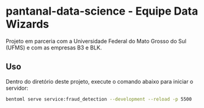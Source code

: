 # pantanal-data-science - Equipe Data Wizards

Projeto em parceria com a Universidade Federal do Mato Grosso do Sul (UFMS) e com as empresas B3 e BLK.

## Uso

Dentro do diretório deste projeto, execute o comando abaixo para iniciar o servidor:

```bash
bentoml serve service:fraud_detection --development --reload -p 5500
```


